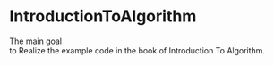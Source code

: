 # IntroductionToAlgorithm
The main goal   
        to Realize the example code in the book of Introduction To Algorithm.
